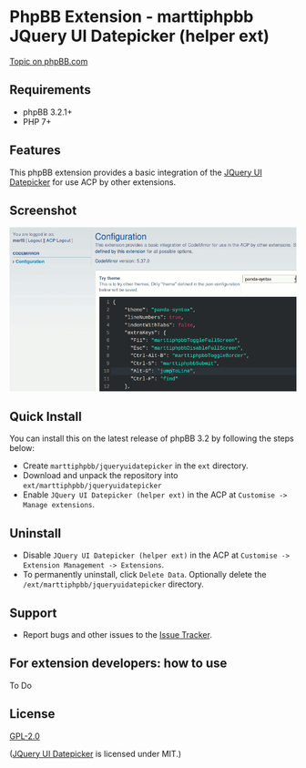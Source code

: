 # PhpBB Extension - marttiphpbb JQuery UI Datepicker (helper ext)

[Topic on phpBB.com](https://www.phpbb.com/community/viewtopic.php?f=456&t=2473266)

## Requirements

* phpBB 3.2.1+
* PHP 7+

## Features

This phpBB extension provides a basic integration of the [JQuery UI Datepicker](http://jqueryuidatepicker.net) for use ACP by other extensions.

## Screenshot

![Configuration](doc/configuration.png)

## Quick Install

You can install this on the latest release of phpBB 3.2 by following the steps below:

* Create `marttiphpbb/jqueryuidatepicker` in the `ext` directory.
* Download and unpack the repository into `ext/marttiphpbb/jqueryuidatepicker`
* Enable `JQuery UI Datepicker (helper ext)` in the ACP at `Customise -> Manage extensions`.

## Uninstall

* Disable `JQuery UI Datepicker (helper ext)` in the ACP at `Customise -> Extension Management -> Extensions`.
* To permanently uninstall, click `Delete Data`. Optionally delete the `/ext/marttiphpbb/jqueryuidatepicker` directory.

## Support

* Report bugs and other issues to the [Issue Tracker](https://github.com/marttiphpbb/phpbb-ext-jqueryuidatepicker/issues).

## For extension developers: how to use

To Do

## License

[GPL-2.0](license.txt)

([JQuery UI Datepicker](http://jqueryuidatepicker.net) is licensed under MIT.)
